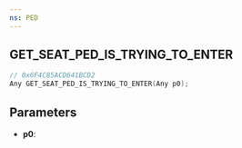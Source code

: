 ```yaml
---
ns: PED
---
```

## GET_SEAT_PED_IS_TRYING_TO_ENTER

```c
// 0x6F4C85ACD641BCD2
Any GET_SEAT_PED_IS_TRYING_TO_ENTER(Any p0);
```

## Parameters
* **p0**:
